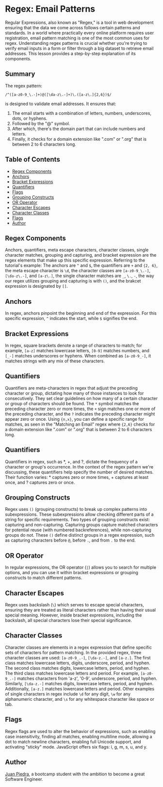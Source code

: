 # Regex: Email Patterns
Regular Expressions, also known as "Regex," is a tool in web development ensuring that the data we come across follows certain patterns and standards. In a world where practically every online platform requires user registration, email pattern matching is one of the most common uses for regex. Understanding regex patterns is crucial whether you're trying to verify email inputs in a form or filter through a big dataset to retrieve email addresses. This lesson provides a step-by-step explanation of its components. 

## Summary
The regex pattern: 

`/^([a-z0-9_\.-]+)@([\da-z\.-]+)\.([a-z\.]{2,6})$/` 

is designed to validate email addresses. It ensures that:
1. The email starts with a combination of letters, numbers, underscores, dots, or hyphens.
2. Followed by the "@" symbol.
3. After which, there's the domain part that can include numbers and letters.
4. Finally, it checks for a domain extension like ".com" or ".org" that is between 2 to 6 characters long.

## Table of Contents
- [Regex Components](#regex-components)
- [Anchors](#anchors)
- [Bracket Expressions](#bracket-expressions)
- [Quantifiers](#quantifiers)
- [Flags](#flags)
- [Grouping Constructs](#grouping-constructs)
- [OR Operator](#or-operator)
- [Character Escapes](#character-escapes)
- [Character Classes](#character-classes)
- [Flags](#flags)
- [Author](#author)

## Regex Components
Anchors, quantifiers, meta escape characters, character classes, single character matches, grouping and capturing, and bracket expression are the regex elements that make up this specific expression. Referring to the tutorial's example: The anchors are `^` and `$`, the quantifiers are `+` and `{2, 6}`, the meta escape character is `\d`, the character classes are `[a-z0-9_\.-]`, `[\da-z\.-]`, and `[a-z\.]`, the single character matches are `_`, `\.`, `-`, the way our regex utilizes grouping and capturing is with `()`, and the brakcet expression is designated by `[]`.

## Anchors
In regex, anchors pinpoint the beginning and end of the expression. For this specific expression, `^` indicates the start, while `$` signifies the end.

## Bracket Expressions
In regex, square brackets denote a range of characters to match; for example, `[a-z]` matches lowercase letters, `[0-9]` matches numbers, and `[_-]` matches underscores or hyphens. When combined as `[a-z0-9_-]`, it matches strings with any mix of these characters.

## Quantifiers
Quantifiers are meta-characters in regex that adjust the preceding character or group, dictating how many of those instances to look for consecutively. They set clear guidelines on how many of a certain character or group of characters should be found. The `*` symbol matches the preceding character zero or more times, the `+` sign matches one or more of the preceding character, and the `?` indicates the preceding character might appear zero or once. Using `{n,x}`, you can define a specific range for matches, as seen in the "Matching an Email" regex where `{2,6}` checks for a domain extension like ".com" or ".org" that is between 2 to 6 characters long.

## Quantifiers
Quantifiers in regex, such as *, +, and ?, dictate the frequency of a character or group's occurrence. In the context of the regex pattern we're discussing, these quantifiers help specify the number of desired matches. Their function varies: * captures zero or more times, + captures at least once, and ? captures zero or once.

## Grouping Constructs
Regex uses `()` (grouping constructs) to break up complex patterns into subexpressions. These subexpressions allow checking different parts of a string for specific requirements. Two types of grouping constructs exist: capturing and non-capturing. Capturing groups capture matched characters for potential reuse (with numbered backreferences), while non-capturing groups do not. These `()` define distinct groups in a regex expression, such as capturing characters before `@`, before `.`, and from `.` to the end.

## OR Operator
In regular expressions, the OR operator (`|`) allows you to search for multiple options, and you can use it within bracket expressions or grouping constructs to match different patterns.

## Character Escapes
Regex uses backslash (`\`) which serves to escape special characters, ensuring they are treated as literal characters rather than having their usual special meaning. However, inside bracket expressions, including the backslash, all special characters lose their special significance.

## Character Classes
Character classes are elements in a regex expression that define specific sets of characters for pattern matching. In the provided regex, three character classes are used: `[a-z0-9_.-]`, `[\da-z.-]`, and `[a-z.]`. The first class matches lowercase letters, digits, underscore, period, and hyphen. The second class matches digits, lowercase letters, period, and hyphen. The third class matches lowercase letters and period. For example, `[a-z0-9_.-]` matches characters from 'a-z', '0-9', underscore, period, and hyphen. Similarly, `[\da-z.-]` matches digits, lowercase letters, period, and hyphen. Additionally, `[a-z.]` matches lowercase letters and period. Other examples of single characters in regex include `\d` for any digit, `\w` for any alphanumeric character, and `\s` for any whitespace character like space or tab.

## Flags
Regex flags are used to alter the behavior of expressions, such as enabling case insensitivity, finding all matches, enabling multiline mode, allowing a dot to match newline characters, enabling full Unicode support, and activating "sticky" mode. JavaScript offers six flags: i, g, m, s, u, and y.

## Author
[Juan Piedra](https://github.com/juan-piedra), a bootcamp student with the ambition to become a great Software Engineer.